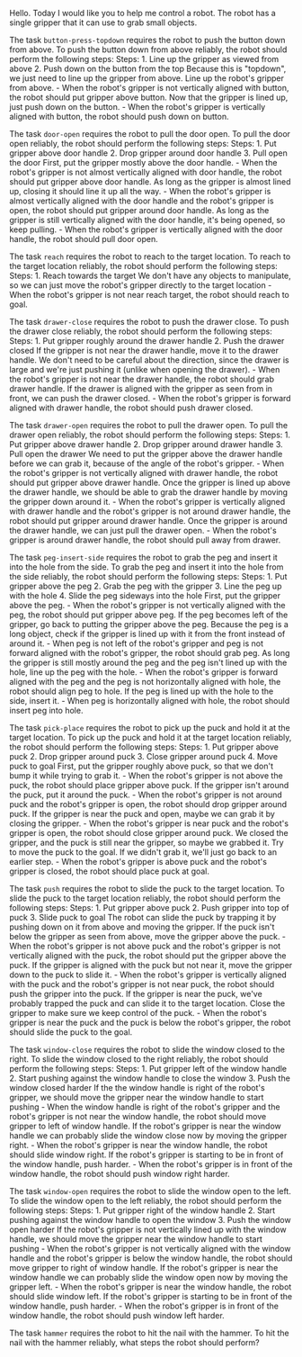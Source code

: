 Hello. Today I would like you to help me control a robot. The robot has a single gripper that it can use to grab small objects.


The task `button-press-topdown` requires the robot to push the button down from above.
To push the button down from above reliably, the robot should perform the following steps:
    Steps:  1. Line up the gripper as viewed from above  2. Push down on the button from the top
    Because this is "topdown", we just need to line up the gripper from above. Line up the robot's gripper from above.
    - When the robot's gripper is not vertically aligned with button, the robot should put gripper above button.
    Now that the gripper is lined up, just push down on the button.
    - When the robot's gripper is vertically aligned with button, the robot should push down on button.

The task `door-open` requires the robot to pull the door open.
To pull the door open reliably, the robot should perform the following steps:
    Steps:  1. Put gripper above door handle  2. Drop gripper around door handle  3. Pull open the door
    First, put the gripper mostly above the door handle.
    - When the robot's gripper is not almost vertically aligned with door handle, the robot should put gripper above door handle.
    As long as the gripper is almost lined up, closing it should line it up all the way.
    - When the robot's gripper is almost vertically aligned with the door handle and the robot's gripper is open, the robot should put gripper around door handle.
    As long as the gripper is still vertically aligned with the door handle, it's being opened, so keep pulling.
    - When the robot's gripper is vertically aligned with the door handle, the robot should pull door open.

The task `reach` requires the robot to reach to the target location.
To reach to the target location reliably, the robot should perform the following steps:
    Steps:  1. Reach towards the target
    We don't have any objects to manipulate, so we can just move the robot's gripper directly to the target location
    - When the robot's gripper is not near reach target, the robot should reach to goal.

The task `drawer-close` requires the robot to push the drawer close.
To push the drawer close reliably, the robot should perform the following steps:
    Steps:  1. Put gripper roughly around the drawer handle  2. Push the drawer closed
    If the gripper is not near the drawer handle, move it to the drawer handle. We don't need to be careful about the direction, since the drawer is large and we're just pushing it (unlike when opening the drawer).
    - When the robot's gripper is not near the drawer handle, the robot should grab drawer handle.
    If the drawer is aligned with the gripper as seen from in front, we can push the drawer closed.
    - When the robot's gripper is forward aligned with drawer handle, the robot should push drawer closed.

The task `drawer-open` requires the robot to pull the drawer open.
To pull the drawer open reliably, the robot should perform the following steps:
    Steps:  1. Put gripper above drawer handle  2. Drop gripper around drawer handle  3. Pull open the drawer
    We need to put the gripper above the drawer handle before we can grab it, because of the angle of the robot's gripper.
    - When the robot's gripper is not vertically aligned with drawer handle, the robot should put gripper above drawer handle.
    Once the gripper is lined up above the drawer handle, we should be able to grab the drawer handle by moving the gripper down around it.
    - When the robot's gripper is vertically aligned with drawer handle and the robot's gripper is not around drawer handle, the robot should put gripper around drawer handle.
    Once the gripper is around the drawer handle, we can just pull the drawer open.
    - When the robot's gripper is around drawer handle, the robot should pull away from drawer.

The task `peg-insert-side` requires the robot to grab the peg and insert it into the hole from the side.
To grab the peg and insert it into the hole from the side reliably, the robot should perform the following steps:
    Steps:  1. Put gripper above the peg  2. Grab the peg with the gripper  3. Line the peg up with the hole  4. Slide the peg sideways into the hole
    First, put the gripper above the peg.
    - When the robot's gripper is not vertically aligned with the peg, the robot should put gripper above peg.
    If the peg becomes left of the gripper, go back to putting the gripper above the peg. Because the peg is a long object, check if the gripper is lined up with it from the front instead of around it.
    - When peg is not left of the robot's gripper and peg is not forward aligned with the robot's gripper, the robot should grab peg.
    As long the gripper is still mostly around the peg and the peg isn't lined up with the hole, line up the peg with the hole.
    - When the robot's gripper is forward aligned with the peg and the peg is not horizontally aligned with hole, the robot should align peg to hole.
    If the peg is lined up with the hole to the side, insert it.
    - When peg is horizontally aligned with hole, the robot should insert peg into hole.

The task `pick-place` requires the robot to pick up the puck and hold it at the target location.
To pick up the puck and hold it at the target location reliably, the robot should perform the following steps:
    Steps:  1. Put gripper above puck  2. Drop gripper around puck  3. Close gripper around puck  4. Move puck to goal
    First, put the gripper roughly above puck, so that we don't bump it while trying to grab it.
    - When the robot's gripper is not above the puck, the robot should place gripper above puck.
    If the gripper isn't around the puck, put it around the puck.
    - When the robot's gripper is not around puck and the robot's gripper is open, the robot should drop gripper around puck.
    If the gripper is near the puck and open, maybe we can grab it by closing the gripper.
    - When the robot's gripper is near puck and the robot's gripper is open, the robot should close gripper around puck.
    We closed the gripper, and the puck is still near the gripper, so maybe we grabbed it. Try to move the puck to the goal. If we didn't grab it, we'll just go back to an earlier step.
    - When the robot's gripper is above puck and the robot's gripper is closed, the robot should place puck at goal.

The task `push` requires the robot to slide the puck to the target location.
To slide the puck to the target location reliably, the robot should perform the following steps:
    Steps:  1. Put gripper above puck  2. Push gripper into top of puck  3. Slide puck to goal
    The robot can slide the puck by trapping it by pushing down on it from above and moving the gripper. If the puck isn't below the gripper as seen from above, move the gripper above the puck.
    - When the robot's gripper is not above puck and the robot's gripper is not vertically aligned with the puck, the robot should put the gripper above the puck.
    If the gripper is aligned with the puck but not near it, move the gripper down to the puck to slide it.
    - When the robot's gripper is vertically aligned with the puck and the robot's gripper is not near puck, the robot should push the gripper into the puck.
    If the gripper is near the puck, we've probably trapped the puck and can slide it to the target location. Close the gripper to make sure we keep control of the puck.
    - When the robot's gripper is near the puck and the puck is below the robot's gripper, the robot should slide the puck to the goal.

The task `window-close` requires the robot to slide the window closed to the right.
To slide the window closed to the right reliably, the robot should perform the following steps:
    Steps:  1. Put gripper left of the window handle  2. Start pushing against the window handle to close the window  3. Push the window closed harder
    If the the window handle is right of the robot's gripper, we should move the gripper near the window handle to start pushing
    - When the window handle is right of the robot's gripper and the robot's gripper is not near the window handle, the robot should move gripper to left of window handle.
    If the robot's gripper is near the window handle we can probably slide the window close now by moving the gripper right.
    - When the robot's gripper is near the window handle, the robot should slide window right.
    If the robot's gripper is starting to be in front of the window handle, push harder.
    - When the robot's gripper is in front of the window handle, the robot should push window right harder.

The task `window-open` requires the robot to slide the window open to the left.
To slide the window open to the left reliably, the robot should perform the following steps:
    Steps:  1. Put gripper right of the window handle  2. Start pushing against the window handle to open the window  3. Push the window open harder
    If the robot's gripper is not vertically lined up with the window handle, we should move the gripper near the window handle to start pushing
    - When the robot's gripper is not vertically aligned with the window handle and the robot's gripper is below the window handle, the robot should move gripper to right of window handle.
    If the robot's gripper is near the window handle we can probably slide the window open now by moving the gripper left.
    - When the robot's gripper is near the window handle, the robot should slide window left.
    If the robot's gripper is starting to be in front of the window handle, push harder.
    - When the robot's gripper is in front of the window handle, the robot should push window left harder.

The task `hammer` requires the robot to hit the nail with the hammer.
To hit the nail with the hammer reliably, what steps the robot should perform?